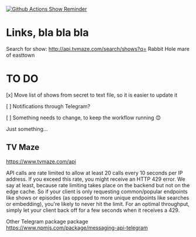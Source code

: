 [![Github Actions Show Reminder](https://github.com/JesperHalvorsen/node-show-reminder/actions/workflows/action.yaml/badge.svg)](https://github.com/JesperHalvorsen/node-show-reminder/actions/workflows/action.yaml)

# Links, bla bla bla

Search for show: http://api.tvmaze.com/search/shows?q= Rabbit Hole
mare of easttown

# TO DO

[x] Move list of shows from secret to text file, so it is easier to update it

[ ] Notifications through Telegram?

[ ] Something needs to change, to keep the workflow running 😊

Just something... 

## TV Maze

https://www.tvmaze.com/api

API calls are rate limited to allow at least 20 calls every 10 seconds per IP address. If you exceed this rate, you might receive an HTTP 429 error. We say at least, because rate limiting takes place on the backend but not on the edge cache. So if your client is only requesting common/popular endpoints like shows or episodes (as opposed to more unique endpoints like searches or embedding), you're likely to never hit the limit. For an optimal throughput, simply let your client back off for a few seconds when it receives a 429.


Other Telegram package package
https://www.npmjs.com/package/messaging-api-telegram
